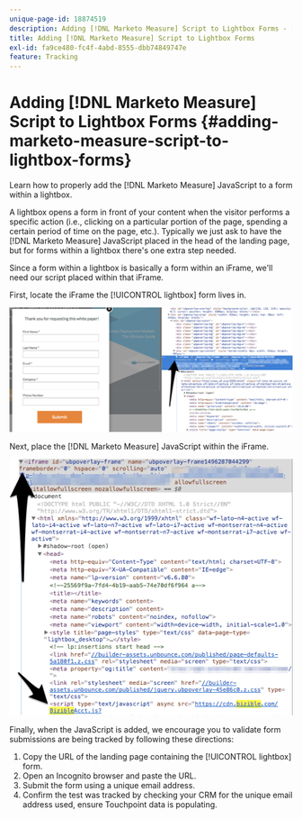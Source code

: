 ```yaml
---
unique-page-id: 18874519
description: Adding [!DNL Marketo Measure] Script to Lightbox Forms - [!DNL Marketo Measure]
title: Adding [!DNL Marketo Measure] Script to Lightbox Forms
exl-id: fa9ce480-fc4f-4abd-8555-dbb74849747e
feature: Tracking
---
```

# Adding [!DNL Marketo Measure] Script to Lightbox Forms {#adding-marketo-measure-script-to-lightbox-forms}

Learn how to properly add the [!DNL Marketo Measure] JavaScript to a form within a lightbox.

A lightbox opens a form in front of your content when the visitor performs a specific action (i.e., clicking on a particular portion of the page, spending a certain period of time on the page, etc.). Typically we just ask to have the [!DNL Marketo Measure] JavaScript placed in the head of the landing page, but for forms within a lightbox there's one extra step needed.

Since a form within a lightbox is basically a form within an iFrame, we'll need our script placed within that iFrame.

First, locate the iFrame the [!UICONTROL lightbox] form lives in.

![](assets/1.png)

Next, place the [!DNL Marketo Measure] JavaScript within the iFrame.

![](assets/2.png)

Finally, when the JavaScript is added, we encourage you to validate form submissions are being tracked by following these directions:

1. Copy the URL of the landing page containing the [!UICONTROL lightbox] form.
1. Open an Incognito browser and paste the URL.
1. Submit the form using a unique email address.
1. Confirm the test was tracked by checking your CRM for the unique email address used, ensure Touchpoint data is populating.
